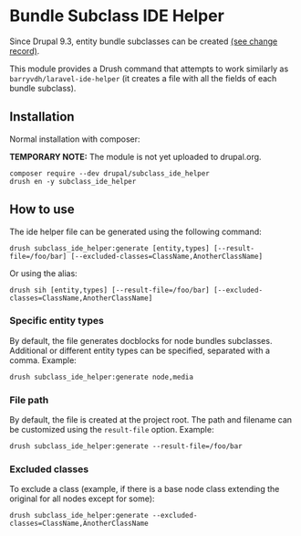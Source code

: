 # Bundle Subclass IDE Helper

Since Drupal 9.3, entity bundle subclasses can be created [(see change record)](https://www.drupal.org/node/3191609).

This module provides a Drush command that attempts to work similarly as `barryvdh/laravel-ide-helper` (it creates a file with all the fields of each bundle subclass).

## Installation

Normal installation with composer:

**TEMPORARY NOTE:** The module is not yet uploaded to drupal.org.

```
composer require --dev drupal/subclass_ide_helper
drush en -y subclass_ide_helper
```

## How to use

The ide helper file can be generated using the following command:

```
drush subclass_ide_helper:generate [entity,types] [--result-file=/foo/bar] [--excluded-classes=ClassName,AnotherClassName]
```

Or using the alias:

```
drush sih [entity,types] [--result-file=/foo/bar] [--excluded-classes=ClassName,AnotherClassName]
```

### Specific entity types

By default, the file generates docblocks for node bundles subclasses. Additional or different entity types can be specified, separated with a comma. Example:

```
drush subclass_ide_helper:generate node,media
```

### File path

By default, the file is created at the project root. The path and filename can be customized using the `result-file` option. Example:

```
drush subclass_ide_helper:generate --result-file=/foo/bar
```

### Excluded classes

To exclude a class (example, if there is a base node class extending the original for all nodes except for some):

```
drush subclass_ide_helper:generate --excluded-classes=ClassName,AnotherClassName
```
